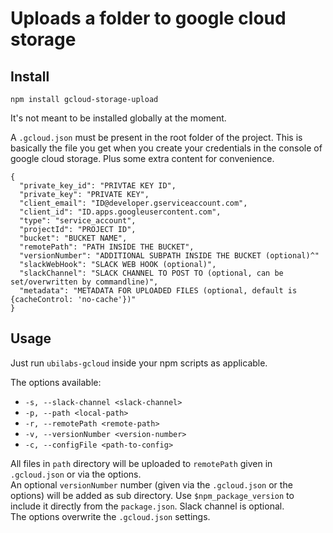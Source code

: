 # Uploads a folder to google cloud storage

## Install

```
npm install gcloud-storage-upload
```

It's not meant to be installed globally at the moment.

A `.gcloud.json` must be present in the root folder of the project. This is basically the file you get when you create your credentials in the console of google cloud storage. Plus some extra content for convenience.

```
{
  "private_key_id": "PRIVTAE KEY ID",
  "private_key": "PRIVATE KEY",
  "client_email": "ID@developer.gserviceaccount.com",
  "client_id": "ID.apps.googleusercontent.com",
  "type": "service_account",
  "projectId": "PROJECT ID",
  "bucket": "BUCKET NAME",
  "remotePath": "PATH INSIDE THE BUCKET",
  "versionNumber": "ADDITIONAL SUBPATH INSIDE THE BUCKET (optional)^"
  "slackWebHook": "SLACK WEB HOOK (optional)",
  "slackChannel": "SLACK CHANNEL TO POST TO (optional, can be set/overwritten by commandline)",
  "metadata": "METADATA FOR UPLOADED FILES (optional, default is {cacheControl: 'no-cache'})"
}
```

## Usage

Just run `ubilabs-gcloud` inside your npm scripts as applicable.

The options available:

* `-s, --slack-channel <slack-channel>`
* `-p, --path <local-path>`
* `-r, --remotePath <remote-path>`
* `-v, --versionNumber <version-number>`
* `-c, --configFile <path-to-config>`

All files in `path` directory will be uploaded to `remotePath` given in `.gcloud.json` or via the options.  
An optional `versionNumber` number (given via the `.gcloud.json` or the options) will be added as sub directory. Use `$npm_package_version` to include it directly from the `package.json`.
Slack channel is optional.  
The options overwrite the `.gcloud.json` settings.
